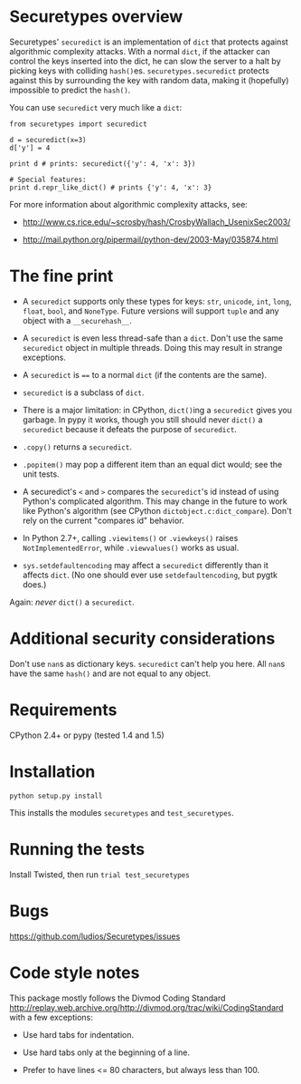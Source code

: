 Securetypes overview
====================

Securetypes' `securedict` is an implementation of `dict` that protects against algorithmic
complexity attacks.  With a normal `dict`, if the attacker can control the keys
inserted into the dict, he can slow the server to a halt by picking keys with
colliding `hash()`es.  `securetypes.securedict` protects against this by
surrounding the key with random data, making it (hopefully) impossible to
predict the `hash()`.

You can use `securedict` very much like a `dict`:

```
from securetypes import securedict

d = securedict(x=3)
d['y'] = 4

print d # prints: securedict({'y': 4, 'x': 3})

# Special features:
print d.repr_like_dict() # prints {'y': 4, 'x': 3}
```

For more information about algorithmic complexity attacks, see:

*	http://www.cs.rice.edu/~scrosby/hash/CrosbyWallach_UsenixSec2003/

*	http://mail.python.org/pipermail/python-dev/2003-May/035874.html



The fine print
==============

*	A `securedict` supports only these types for keys: `str`, `unicode`,
	`int`, `long`, `float`, `bool`, and `NoneType`.  Future versions will
	support `tuple` and any object with a `__securehash__`.

*	A `securedict` is even less thread-safe than a `dict`.  Don't use the same
	`securedict` object in multiple threads.  Doing this may result in strange
	exceptions.

*	A `securedict` is `==` to a normal `dict` (if the contents are the same).

*	`securedict` is a subclass of `dict`.

*	There is a major limitation: in CPython, `dict()`ing a `securedict` gives you
	garbage.  In pypy it works, though you still should never `dict()` a
	`securedict` because it defeats the purpose of `securedict`.

*	`.copy()` returns a `securedict`.

*	`.popitem()` may pop a different item than an equal dict would; see the
	unit tests.

*	A securedict's `<` and `>` compares the `securedict`'s id instead of using
	Python's complicated algorithm.  This may change in the future to work
	like Python's algorithm (see CPython `dictobject.c:dict_compare`).  Don't
	rely on the current "compares id" behavior.

*	In Python 2.7+, calling `.viewitems()` or `.viewkeys()` raises
	`NotImplementedError`, while `.viewvalues()` works as usual.

*	`sys.setdefaultencoding` may affect a `securedict` differently than it
	affects `dict`.  (No one should ever use `setdefaultencoding`, but pygtk
	does.)

Again: *never* `dict()` a `securedict`.



Additional security considerations
==================================

Don't use `nan`s as dictionary keys.  `securedict` can't help you here.
All `nan`s have the same `hash()` and are not equal to any object.



Requirements
============

CPython 2.4+ or pypy (tested 1.4 and 1.5)



Installation
============

`python setup.py install`

This installs the modules `securetypes` and `test_securetypes`.



Running the tests
=================

Install Twisted, then run `trial test_securetypes`



Bugs
====

https://github.com/ludios/Securetypes/issues



Code style notes
================

This package mostly follows the Divmod Coding Standard
<http://replay.web.archive.org/http://divmod.org/trac/wiki/CodingStandard> with a few exceptions:

*	Use hard tabs for indentation.

*	Use hard tabs only at the beginning of a line.

*	Prefer to have lines <= 80 characters, but always less than 100.
